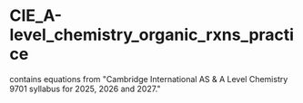 # CIE_A-level_chemistry_organic_rxns_practice
contains equations from "Cambridge International AS &amp; A Level Chemistry 9701 syllabus for 2025, 2026 and 2027."

